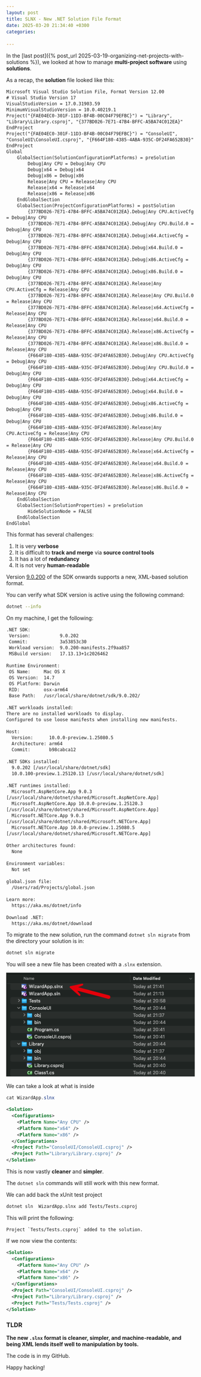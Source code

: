 ```yaml
---
layout: post
title: SLNX - New .NET Solution File Format
date: 2025-03-20 21:34:40 +0300
categories:
    
---
```


In the [last post]({% post_url 2025-03-19-organizing-net-projects-with-solutions %}), we looked at how to manage **multi-project software** using **solutions**.

As a recap, the **solution** file looked like this:

```plaintext
Microsoft Visual Studio Solution File, Format Version 12.00
# Visual Studio Version 17
VisualStudioVersion = 17.0.31903.59
MinimumVisualStudioVersion = 10.0.40219.1
Project("{FAE04EC0-301F-11D3-BF4B-00C04F79EFBC}") = "Library", "Library\Library.csproj", "{377BD026-7E71-47B4-BFFC-A5BA74C012EA}"
EndProject
Project("{FAE04EC0-301F-11D3-BF4B-00C04F79EFBC}") = "ConsoleUI", "ConsoleUI\ConsoleUI.csproj", "{F664F180-4385-4ABA-935C-DF24FA652B30}"
EndProject
Global
	GlobalSection(SolutionConfigurationPlatforms) = preSolution
		Debug|Any CPU = Debug|Any CPU
		Debug|x64 = Debug|x64
		Debug|x86 = Debug|x86
		Release|Any CPU = Release|Any CPU
		Release|x64 = Release|x64
		Release|x86 = Release|x86
	EndGlobalSection
	GlobalSection(ProjectConfigurationPlatforms) = postSolution
		{377BD026-7E71-47B4-BFFC-A5BA74C012EA}.Debug|Any CPU.ActiveCfg = Debug|Any CPU
		{377BD026-7E71-47B4-BFFC-A5BA74C012EA}.Debug|Any CPU.Build.0 = Debug|Any CPU
		{377BD026-7E71-47B4-BFFC-A5BA74C012EA}.Debug|x64.ActiveCfg = Debug|Any CPU
		{377BD026-7E71-47B4-BFFC-A5BA74C012EA}.Debug|x64.Build.0 = Debug|Any CPU
		{377BD026-7E71-47B4-BFFC-A5BA74C012EA}.Debug|x86.ActiveCfg = Debug|Any CPU
		{377BD026-7E71-47B4-BFFC-A5BA74C012EA}.Debug|x86.Build.0 = Debug|Any CPU
		{377BD026-7E71-47B4-BFFC-A5BA74C012EA}.Release|Any CPU.ActiveCfg = Release|Any CPU
		{377BD026-7E71-47B4-BFFC-A5BA74C012EA}.Release|Any CPU.Build.0 = Release|Any CPU
		{377BD026-7E71-47B4-BFFC-A5BA74C012EA}.Release|x64.ActiveCfg = Release|Any CPU
		{377BD026-7E71-47B4-BFFC-A5BA74C012EA}.Release|x64.Build.0 = Release|Any CPU
		{377BD026-7E71-47B4-BFFC-A5BA74C012EA}.Release|x86.ActiveCfg = Release|Any CPU
		{377BD026-7E71-47B4-BFFC-A5BA74C012EA}.Release|x86.Build.0 = Release|Any CPU
		{F664F180-4385-4ABA-935C-DF24FA652B30}.Debug|Any CPU.ActiveCfg = Debug|Any CPU
		{F664F180-4385-4ABA-935C-DF24FA652B30}.Debug|Any CPU.Build.0 = Debug|Any CPU
		{F664F180-4385-4ABA-935C-DF24FA652B30}.Debug|x64.ActiveCfg = Debug|Any CPU
		{F664F180-4385-4ABA-935C-DF24FA652B30}.Debug|x64.Build.0 = Debug|Any CPU
		{F664F180-4385-4ABA-935C-DF24FA652B30}.Debug|x86.ActiveCfg = Debug|Any CPU
		{F664F180-4385-4ABA-935C-DF24FA652B30}.Debug|x86.Build.0 = Debug|Any CPU
		{F664F180-4385-4ABA-935C-DF24FA652B30}.Release|Any CPU.ActiveCfg = Release|Any CPU
		{F664F180-4385-4ABA-935C-DF24FA652B30}.Release|Any CPU.Build.0 = Release|Any CPU
		{F664F180-4385-4ABA-935C-DF24FA652B30}.Release|x64.ActiveCfg = Release|Any CPU
		{F664F180-4385-4ABA-935C-DF24FA652B30}.Release|x64.Build.0 = Release|Any CPU
		{F664F180-4385-4ABA-935C-DF24FA652B30}.Release|x86.ActiveCfg = Release|Any CPU
		{F664F180-4385-4ABA-935C-DF24FA652B30}.Release|x86.Build.0 = Release|Any CPU
	EndGlobalSection
	GlobalSection(SolutionProperties) = preSolution
		HideSolutionNode = FALSE
	EndGlobalSection
EndGlobal
```

This format has several challenges:

1. It is very **verbose**
2. It is difficult to **track and merge** via **source control tools**
3. It has a lot of **redundancy**
4. It is not very **human-readable**

Version [9.0.200](https://dotnet.microsoft.com/en-us/download/dotnet/9.0) of the SDK onwards supports a new, XML-based solution format.

You can verify what SDK version is active using the following command:

```bash
dotnet --info
```

On my machine, I get the following:

```plaintext
.NET SDK:
 Version:           9.0.202
 Commit:            3a53853c30
 Workload version:  9.0.200-manifests.2f9aa857
 MSBuild version:   17.13.13+1c2026462

Runtime Environment:
 OS Name:     Mac OS X
 OS Version:  14.7
 OS Platform: Darwin
 RID:         osx-arm64
 Base Path:   /usr/local/share/dotnet/sdk/9.0.202/

.NET workloads installed:
There are no installed workloads to display.
Configured to use loose manifests when installing new manifests.

Host:
  Version:      10.0.0-preview.1.25080.5
  Architecture: arm64
  Commit:       b98cabca12

.NET SDKs installed:
  9.0.202 [/usr/local/share/dotnet/sdk]
  10.0.100-preview.1.25120.13 [/usr/local/share/dotnet/sdk]

.NET runtimes installed:
  Microsoft.AspNetCore.App 9.0.3 [/usr/local/share/dotnet/shared/Microsoft.AspNetCore.App]
  Microsoft.AspNetCore.App 10.0.0-preview.1.25120.3 [/usr/local/share/dotnet/shared/Microsoft.AspNetCore.App]
  Microsoft.NETCore.App 9.0.3 [/usr/local/share/dotnet/shared/Microsoft.NETCore.App]
  Microsoft.NETCore.App 10.0.0-preview.1.25080.5 [/usr/local/share/dotnet/shared/Microsoft.NETCore.App]

Other architectures found:
  None

Environment variables:
  Not set

global.json file:
  /Users/rad/Projects/global.json

Learn more:
  https://aka.ms/dotnet/info

Download .NET:
  https://aka.ms/dotnet/download
```

To migrate to the new solution, run the command `dotnet sln migrate` from the directory your solution is in:

```bash
dotnet sln migrate
```

You will see a new file has been created with a .`slnx` extension.

![NewSolutionExtension](../images/2025/03/NewSolutionExtension.png)

We can take a look at what is inside

```c#
cat WizardApp.slnx
```

```xml
<Solution>
  <Configurations>
    <Platform Name="Any CPU" />
    <Platform Name="x64" />
    <Platform Name="x86" />
  </Configurations>
  <Project Path="ConsoleUI/ConsoleUI.csproj" />
  <Project Path="Library/Library.csproj" />
</Solution>
```

This is now vastly **cleaner** and **simpler**.

The `dotnet sln` commands will still work with this new format.

We can add back the xUnit test project

```bash
dotnet sln  WizardApp.slnx add Tests/Tests.csproj
```

This will print the following:

```plaintext
Project `Tests/Tests.csproj` added to the solution.
```

If we now view the contents:

```xml
<Solution>
  <Configurations>
    <Platform Name="Any CPU" />
    <Platform Name="x64" />
    <Platform Name="x86" />
  </Configurations>
  <Project Path="ConsoleUI/ConsoleUI.csproj" />
  <Project Path="Library/Library.csproj" />
  <Project Path="Tests/Tests.csproj" />
</Solution>
```

### TLDR

**The new `.slnx` format is cleaner, simpler, and machine-readable, and being XML lends itself well to manipulation by tools.**

The code is in my GitHub.

Happy hacking!
